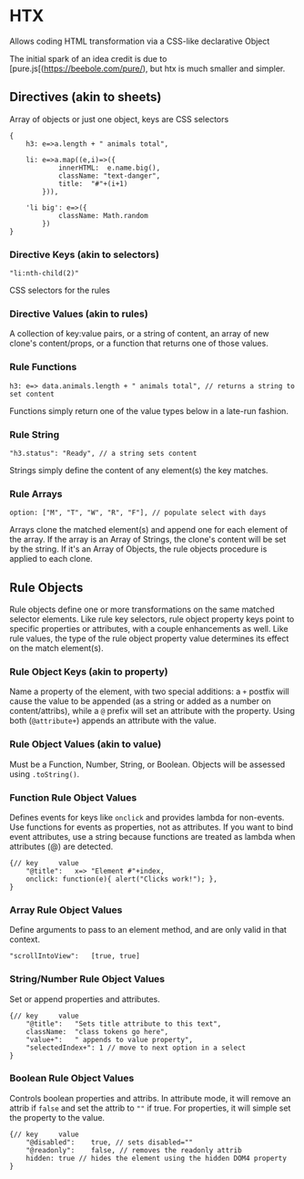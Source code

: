 # HTX
Allows coding HTML transformation via a CSS-like declarative Object

The initial spark of an idea credit is due to [pure.js[(https://beebole.com/pure/), but htx is much smaller and simpler.

## Directives (akin to sheets)


Array of objects or just one object, keys are CSS selectors

```
{
	h3: e=>a.length + " animals total",
  
   	li: e=>a.map((e,i)=>({
			innerHTML:	e.name.big(), 
			className: "text-danger",
			title: 	"#"+(i+1)
		})),
		
  	'li big': e=>({ 
			className: Math.random
		}) 
}

```


### Directive Keys (akin to selectors)


```
"li:nth-child(2)"
```


CSS selectors for the rules

### Directive Values (akin to rules)


A collection of key:value pairs, or a string of content, an array of new clone's content/props, or a function that returns one of those values.

### Rule Functions


```
h3: e=> data.animals.length + " animals total", // returns a string to set content
```


Functions simply return one of the value types below in a late-run fashion.

### Rule String


```
"h3.status": "Ready", // a string sets content
```


Strings simply define the content of any element(s) the key matches.

### Rule Arrays


```
option: ["M", "T", "W", "R", "F"], // populate select with days
```


Arrays clone the matched element(s) and append one for each element of the array. If the array is an Array of Strings, the clone's content will be set by the string. If it's an Array of Objects, the rule objects procedure is applied to each clone.

## Rule Objects


Rule objects define one or more transformations on the same matched selector elements. Like rule key selectors, rule object property keys point to specific properties or attributes, with a couple enhancements as well. Like rule values, the type of the rule object property value determines its effect on the match element(s).

### Rule Object Keys (akin to property)


Name a property of the element, with two special additions: a `+` postfix will cause the value to be appended (as a string or added as a number on content/attribs), while a `@` prefix will set an attribute with the property. Using both (`@attribute+`) appends an attribute with the value.

### Rule Object Values (akin to value)


Must be a Function, Number, String, or Boolean. Objects will be assessed using `.toString()`.

### Function Rule Object Values


Defines events for keys like `onclick` and provides lambda for non-events. Use functions for events as properties, not as attributes. If you want to bind event attributes, use a string because functions are treated as lambda when attributes (@) are detected.

```
{//	key		value	
	"@title":	x=> "Element #"+index,
	onclick: function(e){ alert("Clicks work!"); },
}
```


### Array Rule Object Values


Define arguments to pass to an element method, and are only valid in that context.

```
"scrollIntoView":	[true, true]
```


### String/Number Rule Object Values


Set or append properties and attributes.

```
{//	key		value	
	"@title":	"Sets title attribute to this text",
	className:	"class tokens go here",
	"value+":	" appends to value property",
	"selectedIndex+": 1 // move to next option in a select
}
```


### Boolean Rule Object Values


Controls boolean properties and attribs. In attribute mode, it will remove an attrib if `false` and set the attrib to `""` if true. For properties, it will simple set the property to the value.

```
{//	key		value	
	"@disabled":	true, // sets disabled=""
	"@readonly":	false, // removes the readonly attrib
	hidden:	true // hides the element using the hidden DOM4 property
}
```

